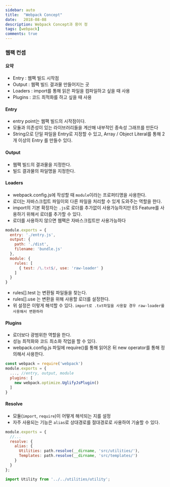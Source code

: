 ```yaml
---
sidebar: auto
title:  "Webpack Concept"
date:   2018-08-08
description: Webpack Concept과 용어 정
tags: [webpack]
comments: true
---
```

### 웹팩 컨셉
#### 요약
* Entry : 웹팩 빌드 시작점
* Output : 웹팩 빌드 결과물 만들어지는 곳
* Loaders : import를 통해 읽은 파일을 컴파일하고 싶을 때 사용
* Plugins : 코드 최적화를 하고 싶을 때 사용

#### Entry
- entry point는 웹팩 빌드의 시작점이다.
- 모듈과 의존성이 있는 라이브러리들을 계산해 내부적인 종속성 그래프를 만든다
- String으로 단일 파일을 Entry로 지정할 수 있고, Array / Object Literal를 통해 2개 이상의 Entry 를 만들수 있다.

#### Output
- 웹팩 빌드의 결과물을 지정한다.
- 빌드 결과물의 파일명을 지정한다.

#### Loaders
- webpack.config.js에 작성할 때 `module`이라는 프로퍼티명을 사용한다.
- 로더는 자바스크립트 파일이외 다른 파일을 처리할 수 있게 도와주는 역할을 한다.
- import의 기본 확장자는 `.js`로 로더를 추가없이 사용가능하지만 ES Feature를 사용하기 위해서 로더를 추가할 수 있다.
- 로더를 사용하지 않으면 웹팩은 자바스크립트만 사용가능하다
```javascript
module.exports = {
  entry: './entry.js',
  output: {
    path: './dist',
    filename: 'bundle.js'
  },
  module: {
    rules: [
      { test: /\.txt$/, use: 'raw-loader' }
    ]
  }
}
```
- rules[].test 는 변환될 파일들을 찾는다.
- rules[].use 는 변환을 위해 사용할 로더를 설정한다.
- 위 설정은 이렇게 해석할 수 있다. `import로 .txt파일을 사용할 경우 raw-loader를 사용해서 변환하라`

#### Plugins
- 로더보다 광범위한 역할을 한다.
- 성능 최적화와 코드 최소화 작업을 할 수 있다.
- webpack.config.js 파일에 require()를 통해 읽어온 뒤 new operator를 통해 정의해서 사용한다.
``` javascript
const webpack = require('webpack')
module.exports = {
  ..., //entry, output, module
  plugins: [
    new webpack.optimize.UglifyJsPlugin()
  ]
}
```

#### Resolve
- 모듈(`import`, `require`)이 어떻게 해석되는 지를 설정
- 자주 사용되는 기능은 `alias`로 상대경로를 절대경로로 사용하여 기술할 수 있다.
```js
module.exports = {
  //...
  resolve: {
    alias: {
      Utilities: path.resolve(__dirname, 'src/utilities/'),
      Templates: path.resolve(__dirname, 'src/templates/')
    }
  }
};
```
```js
import Utility from '../../utilities/utility';
```

